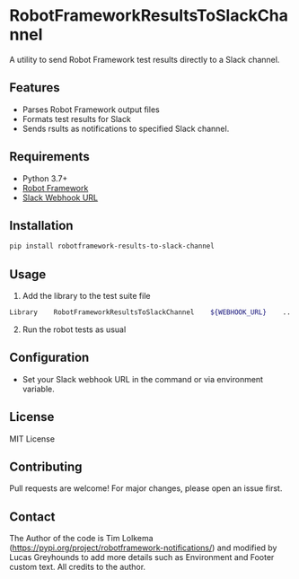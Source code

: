 # RobotFrameworkResultsToSlackChannel

A utility to send Robot Framework test results directly to a Slack channel.

## Features

- Parses Robot Framework output files
- Formats test results for Slack
- Sends rsults as notifications to specified Slack channel.

## Requirements

- Python 3.7+
- [Robot Framework](https://robotframework.org/)
- [Slack Webhook URL](https://api.slack.com/messaging/webhooks)

## Installation

```bash
pip install robotframework-results-to-slack-channel
```

## Usage

1. Add the library to the test suite file

```bash
Library    RobotFrameworkResultsToSlackChannel    ${WEBHOOK_URL}    ...
```
2. Run the robot tests as usual 


## Configuration

- Set your Slack webhook URL in the command or via environment variable.

## License

MIT License

## Contributing

Pull requests are welcome! For major changes, please open an issue first.

## Contact

The Author of the code is Tim Lolkema (https://pypi.org/project/robotframework-notifications/) and modified by Lucas Greyhounds to add more details such as Environment and Footer custom text. All credits to the author. 
